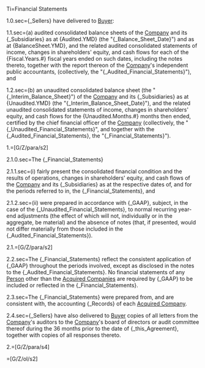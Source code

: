 Ti=Financial Statements

1.0.sec={_Sellers} have delivered to <a href="#SPA.Def.Buyer.Def" class="definedterm">Buyer</a>:

1.1.sec=(a) audited consolidated balance sheets of the <a href="#SPA.Def.Company.Def" class="definedterm">Company</a> and its {_Subsidiaries} as at {Audited.YMD} (the "{_Balance_Sheet_Date}") and as at {BalanceSheet.YMD}, and the related audited consolidated statements of income, changes in shareholders' equity, and cash flows for each of the {Fiscal.Years.#} fiscal years ended on such dates, including the notes thereto, together with the report thereon of the <a href="#SPA.Def.Company.Def" class="definedterm">Company</a>'s independent public accountants, (collectively, the "{_Audited_Financial_Statements}"), and 

1.2.sec=(b) an unaudited consolidated balance sheet (the "{_Interim_Balance_Sheet}") of the <a href="#SPA.Def.Company.Def" class="definedterm">Company</a> and its {_Subsidiaries} as at {Unaudited.YMD} (the "{_Interim_Balance_Sheet_Date}"), and the related unaudited consolidated statements of income, changes in shareholders' equity, and cash flows for the {Unaudited.Months.#} months then ended, certified by the chief financial officer of the <a href="#SPA.Def.Company.Def" class="definedterm">Company</a> (collectively, the "{_Unaudited_Financial_Statements}", and together with the {_Audited_Financial_Statements}, the "{_Financial_Statements}").

1.=[G/Z/para/s2]

2.1.0.sec=The {_Financial_Statements}

2.1.1.sec=(i) fairly present the consolidated financial condition and the results of operations, changes in shareholders' equity, and cash flows of the <a href="#SPA.Def.Company.Def" class="definedterm">Company</a> and its {_Subsidiaries} as at the respective dates of, and for the periods referred to in, the {_Financial_Statements}, and

2.1.2.sec=(ii) were prepared in accordance with {_GAAP}, subject, in the case of the {_Unaudited_Financial_Statements}, to normal recurring year-end adjustments (the effect of which will not, individually or in the aggregate, be material) and the absence of notes (that, if presented, would not differ materially from those included in the {_Audited_Financial_Statements}).

2.1.=[G/Z/para/s2]

2.2.sec=The {_Financial_Statements} reflect the consistent application of {_GAAP} throughout the periods involved, except as disclosed in the notes to the {_Audited_Financial_Statements}.  No financial statements of any <a href="#SPA.Def.Person.Def" class="definedterm">Person</a> other than the <a href="#SPA.Def.Acquired_Companies.Def" class="definedterm">Acquired Companies</a> are required by {_GAAP} to be included or reflected in the {_Financial_Statements}.

2.3.sec=The {_Financial_Statements} were prepared from, and are consistent with, the accounting {_Records} of each <a href="#SPA.Def.Acquired_Companies.Def" class="definedterm">Acquired Company</a>.

2.4.sec={_Sellers} have also delivered to <a href="#SPA.Def.Buyer.Def" class="definedterm">Buyer</a> copies of all letters from the <a href="#SPA.Def.Company.Def" class="definedterm">Company</a>'s auditors to the <a href="#SPA.Def.Company.Def" class="definedterm">Company</a>'s board of directors or audit committee thereof during the 36 months prior to the date of {_this_Agreement}, together with copies of all responses thereto.

2.=[G/Z/para/s4]

=[G/Z/ol/s2]
